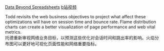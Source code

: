 [Data Beyond Spreadsheets](https://frontendmasters.com/courses/web-perf/data-beyond-spreadsheets/)
[b站视频](https://www.bilibili.com/video/BV1s34y1r7hB?p=29&vd_source=22af953ea4c09540ad1966711a2d53f0)

Todd revisits the web business objectives to project what affect these optimizations will have on session time and bounce rate. Flame distribution charts can create a better visualization of page performance and web vital metrics.  
托德重新审视网络业务目标，以预测这些优化对会话时间和跳出率的影响。火焰分布图可以更好地可视化页面性能和网络重要指标。